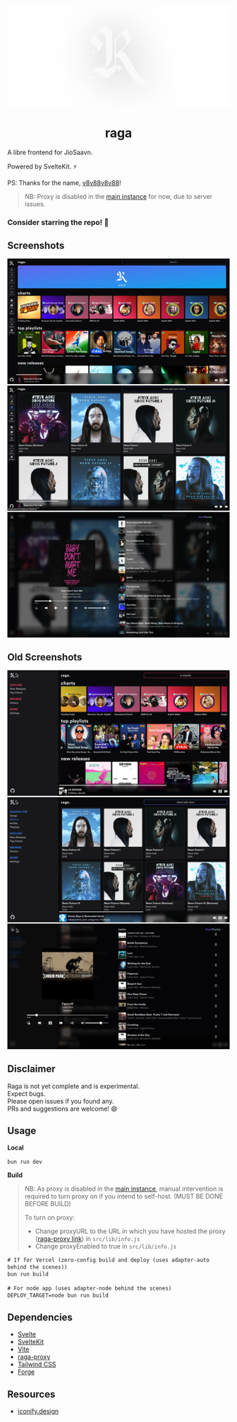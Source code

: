 ![banner](static/assets/banner.webp)

<h1 align="center">raga</h1>

A libre frontend for JioSaavn.

Powered by SvelteKit. ⚡

PS: Thanks for the name, [v8v88v8v88](https://github.com/v8v88v8v88)!

> NB: Proxy is disabled in the [main instance](https://raga.vkdbois.xyz) for now, due to server issues.

### **Consider starring the repo!** 🌟

## Screenshots

![one](static/assets/1.webp)
![two](static/assets/2.webp)
![three](static/assets/3.webp)

## Old Screenshots

![one](static/assets/1.old.webp)
![two](static/assets/2.old.webp)
![three](static/assets/3.old.webp)

## Disclaimer

Raga is not yet complete and is experimental.  
Expect bugs.  
Please open issues if you found any.  
PRs and suggestions are welcome! 😄

## Usage

**Local**

`bun run dev`

**Build**

> NB: As proxy is disabled in the [main instance](https://raga.vkdbois.xyz), manual intervention is required to turn proxy on if you intend to self-host. (MUST BE DONE BEFORE BUILD)
> 
> To turn on proxy:
> - Change proxyURL to the URL in which you have hosted the proxy ([raga-proxy link](https://codeberg.org/aryak/raga-proxy)) in `src/lib/info.js`
> - Change proxyEnabled to true in `src/lib/info.js`

```
# If for Vercel (zero-config build and deploy (uses adapter-auto behind the scenes))
bun run build

# For node app (uses adapter-node behind the scenes)
DEPLOY_TARGET=node bun run build
```

## Dependencies

- [Svelte](https://svelte.dev)
- [SvelteKit](https://kit.svelte.dev)
- [Vite](https://vitejs.dev)
- [raga-proxy](https://codeberg.org/aryak/raga-proxy)
- [Tailwind CSS](https://tailwindcss.com)
- [Forge](https://github.com/digitalbazaar/forge)

## Resources

- [iconify.design](https://icon-sets.iconify.design)